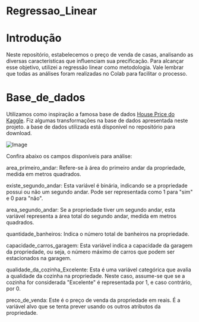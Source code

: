 # Regressao_Linear

# Introdução
Neste repositório, estabelecemos o preço de venda de casas, analisando as diversas características que influenciam sua precificação. Para alcançar esse objetivo, utilizei a regressão linear como metodologia. Vale lembrar que todas as análises foram realizadas no Colab para facilitar o processo.

# Base_de_dados
Utilizamos como inspiração a famosa base de dados [House Price do Kaggle](https://www.kaggle.com/code/ahmedmahmoud16/house-prices-regression). Fiz algumas transformações na base de dados apresentada neste projeto. a base de dados utilizada está dísponivel no repositório para download.


![Image](https://github.com/user-attachments/assets/935d8b79-1dbc-4aff-a144-5dd82bef3fb7)


Confira abaixo os campos disponíveis para análise:

area_primeiro_andar: Refere-se à área do primeiro andar da propriedade, medida em metros quadrados.

existe_segundo_andar: Esta variável é binária, indicando se a propriedade possui ou não um segundo andar. Pode ser representada como 1 para "sim" e 0 para "não".

area_segundo_andar: Se a propriedade tiver um segundo andar, esta variável representa a área total do segundo andar, medida em metros quadrados.

quantidade_banheiros: Indica o número total de banheiros na propriedade.

capacidade_carros_garagem: Esta variável indica a capacidade da garagem da propriedade, ou seja, o número máximo de carros que podem ser estacionados na garagem.

qualidade_da_cozinha_Excelente: Esta é uma variável categórica que avalia a qualidade da cozinha na propriedade. Neste caso, assume-se que se a cozinha for considerada "Excelente" é representada por 1, e caso contrário, por 0.

preco_de_venda: Este é o preço de venda da propriedade em reais. É a variável alvo que se tenta prever usando os outros atributos da propriedade.
